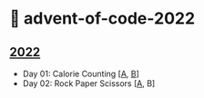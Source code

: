 # 🎄 advent-of-code-2022

## [2022](https://adventofcode.com/2022)

- Day 01: Calorie Counting [[A](https://github.com/iRaySpace/advent-of-code-2022/blob/main/src/first.rs#L3), [B](https://github.com/iRaySpace/advent-of-code-2022/blob/main/src/first.rs#L25)]
- Day 02: Rock Paper Scissors [[A](https://github.com/iRaySpace/advent-of-code-2022/blob/main/src/second.rs#L49), B]